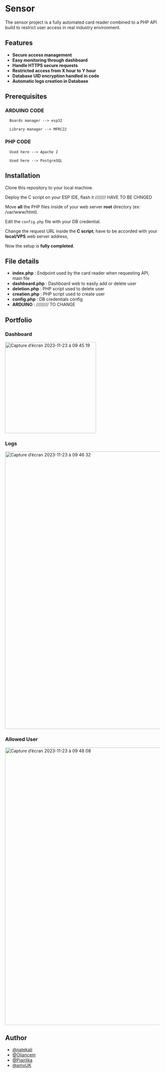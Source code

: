 # Sensor
The sensor project is a fully automated card reader combined to a PHP API build to restrict user access in real industry environment.

## Features
* **Secure access management**
* **Easy monitoring through dashboard**
* **Handle HTTPS secure requests**
* **Restricted access from X hour to Y hour**
* **Database UID encryption handled in code**
* **Automatic logs creation in Database**

## Prerequisites

### ARDUINO CODE

```Board
  Boards manager --> esp32
```

```Library
  Library manager --> MFRC22
```

### PHP CODE

```Web server
  Used here --> Apache 2
```

```Database
  Used here --> PostgreSQL
```

## Installation

Clone this repository to your local machine.

Deploy the C script on your ESP IDE, flash it /////// HAVE TO BE CHNGED

Move **all** the PHP files inside of your web server **root** directory (ex: /var/www/html).

Edit the `config.php` file with your DB credential.

Change the request URL inside the **C script**, have to be accorded with your **local/VPS** web server address,

Now the setup is **fully completed**.

## File details
- **index.php** : Endpoint used by the card reader when requesting API, main file
- **dashboard.php** : Dashboard web to easily add or delete user
- **deletion.php** : PHP script used to delete user
- **creation.php** : PHP script used to create user
- **config.php** : DB credentials config
- **ARDUINO** :  //////// TO CHANGE

## Portfolio

### Dashboard
<img width="296" alt="Capture d’écran 2023-11-23 à 09 45 19" src="https://github.com/natekali/sensor/assets/117448792/bc2866b6-3ed5-432e-86b0-e5dca5f56d77">

### Logs
<img width="901" alt="Capture d’écran 2023-11-23 à 09 46 32" src="https://github.com/natekali/sensor/assets/117448792/3276ae83-5546-49a3-8f5b-05b169bd847e">

### Allowed User
<img width="901" alt="Capture d’écran 2023-11-23 à 09 48 08" src="https://github.com/natekali/sensor/assets/117448792/c1717506-629b-4c2f-8874-4c15040b3fd6">

## Author
* [@natekali](https://github.com/natekali)
* [@Oliancem](https://github.com/Oliancem)
* [@Piairlika](https://github.com/Piairlika)
* [@amxUK](https://github.com/amxUK)

